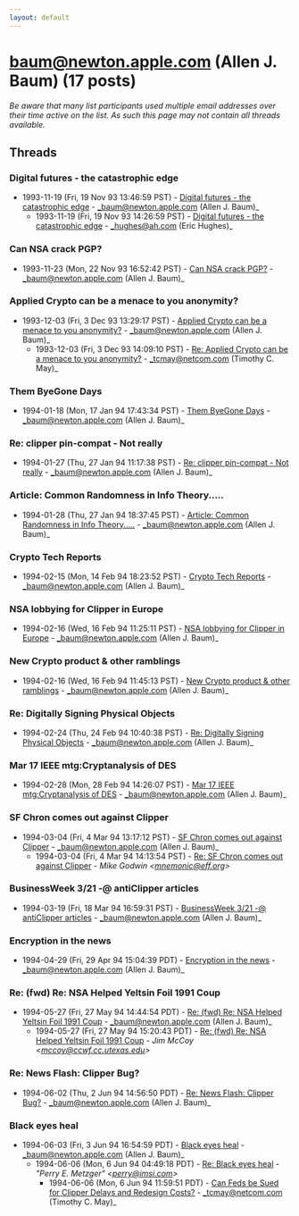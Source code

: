 ```yaml
---
layout: default
---
```


# baum@newton.apple.com (Allen J. Baum) (17 posts)

_Be aware that many list participants used multiple email addresses over their time active on the list. As such this page may not contain all threads available._

## Threads

### Digital futures - the catastrophic edge
+ 1993-11-19 (Fri, 19 Nov 93 13:46:59 PST) - [Digital futures - the catastrophic edge](/archive/1993/11/03b29fcba737da6184da35ec35dc6c3ea9988045c109085bcc926c91dfe8d184) - _baum@newton.apple.com (Allen J. Baum)_
  + 1993-11-19 (Fri, 19 Nov 93 14:26:59 PST) - [Digital futures - the catastrophic edge](/archive/1993/11/0cf2c8be0981db10465306eeb2af3031f3a01c4b7089ff84a14c75830ae89d8d) - _hughes@ah.com (Eric Hughes)_

### Can NSA crack PGP?
+ 1993-11-23 (Mon, 22 Nov 93 16:52:42 PST) - [Can NSA crack PGP?](/archive/1993/11/e0de874ef0a2225c8cf5932d818786ee2daedd4fbdb6406a7b2b21c2375ffeb9) - _baum@newton.apple.com (Allen J. Baum)_

### Applied Crypto can be a menace to you anonymity?
+ 1993-12-03 (Fri, 3 Dec 93 13:29:17 PST) - [Applied Crypto can be a menace to you anonymity?](/archive/1993/12/ed3fcd90410c224878c2bcf77f7e7fd0280720a0ed237c1d02495dca146fd4f4) - _baum@newton.apple.com (Allen J. Baum)_
  + 1993-12-03 (Fri, 3 Dec 93 14:09:10 PST) - [Re: Applied Crypto can be a menace to you anonymity?](/archive/1993/12/2b051cd9c3c56c0061b8371ea9f9c2199145fef385270136ba2aed168a475955) - _tcmay@netcom.com (Timothy C. May)_

### Them ByeGone Days
+ 1994-01-18 (Mon, 17 Jan 94 17:43:34 PST) - [Them ByeGone Days](/archive/1994/01/a93738f57084616e860d035116a3b23f29f54f4ecf05aea96133dcb1cea994c1) - _baum@newton.apple.com (Allen J. Baum)_

### Re: clipper pin-compat - Not really
+ 1994-01-27 (Thu, 27 Jan 94 11:17:38 PST) - [Re: clipper pin-compat - Not really](/archive/1994/01/0ad3a5bafa465bd6c6256042802b78411c8f11e6e5cc5b0a2f8247d64aa1dfda) - _baum@newton.apple.com (Allen J. Baum)_

### Article: Common Randomness in Info Theory.....
+ 1994-01-28 (Thu, 27 Jan 94 18:37:45 PST) - [Article: Common Randomness in Info Theory.....](/archive/1994/01/768f3d868b46d7b64bc6bf143f83b65aeec9859024a412f779b54b083f0c6005) - _baum@newton.apple.com (Allen J. Baum)_

### Crypto Tech Reports
+ 1994-02-15 (Mon, 14 Feb 94 18:23:52 PST) - [Crypto Tech Reports](/archive/1994/02/6d0a20e33a07532f5e8e2e16a5ad692a46273923a5cca9f27840d3d47d9d1045) - _baum@newton.apple.com (Allen J. Baum)_

### NSA lobbying for Clipper in Europe
+ 1994-02-16 (Wed, 16 Feb 94 11:25:11 PST) - [NSA lobbying for Clipper in Europe](/archive/1994/02/930378e262776f06813e1bd58527328a14d7078fe9ed216b971af7327a137b5a) - _baum@newton.apple.com (Allen J. Baum)_

### New Crypto product & other ramblings
+ 1994-02-16 (Wed, 16 Feb 94 11:45:13 PST) - [New Crypto product & other ramblings](/archive/1994/02/b27029d0d18bea947c9408125d2d3639ce42fa85e2cdfa630025104ae99e881c) - _baum@newton.apple.com (Allen J. Baum)_

### Re: Digitally Signing Physical Objects
+ 1994-02-24 (Thu, 24 Feb 94 10:40:38 PST) - [Re: Digitally Signing Physical Objects](/archive/1994/02/19e1ce90d6713628ce285baf935c0fb08b567cac59f943bcca27d3af0825fe67) - _baum@newton.apple.com (Allen J. Baum)_

### Mar 17 IEEE mtg:Cryptanalysis of DES
+ 1994-02-28 (Mon, 28 Feb 94 14:26:07 PST) - [Mar 17 IEEE mtg:Cryptanalysis of DES](/archive/1994/02/d6d37b065ebe51f62bc985d4e144ffa69f5473533961afb60e2f387187c374dc) - _baum@newton.apple.com (Allen J. Baum)_

### SF Chron comes out against Clipper
+ 1994-03-04 (Fri, 4 Mar 94 13:17:12 PST) - [SF Chron comes out against Clipper](/archive/1994/03/e2181c796595c08c6d205c3ae04e7be700254a1e81a1183d257fda1f6be850e4) - _baum@newton.apple.com (Allen J. Baum)_
  + 1994-03-04 (Fri, 4 Mar 94 14:13:54 PST) - [Re: SF Chron comes out against Clipper](/archive/1994/03/c6845952f42d3c1b40c5e0c4c90115cccf24be0a2a73428405ac3f9643d3477f) - _Mike Godwin \<mnemonic@eff.org\>_

### BusinessWeek 3/21 -@ antiClipper articles
+ 1994-03-19 (Fri, 18 Mar 94 16:59:31 PST) - [BusinessWeek 3/21 -@ antiClipper articles](/archive/1994/03/31c970a0b9a95fba0e9c0802fec6878ded1c855a7298bc63dc2a4e52b20c1788) - _baum@newton.apple.com (Allen J. Baum)_

### Encryption  in the news
+ 1994-04-29 (Fri, 29 Apr 94 15:04:39 PDT) - [Encryption  in the news](/archive/1994/04/52755aa234c41614d2c9e637855ae4e42ad489586cb647954bd390883cefb5c3) - _baum@newton.apple.com (Allen J. Baum)_

### Re: (fwd) Re: NSA Helped Yeltsin Foil 1991 Coup
+ 1994-05-27 (Fri, 27 May 94 14:44:54 PDT) - [Re: (fwd) Re: NSA Helped Yeltsin Foil 1991 Coup](/archive/1994/05/9e5d3ab65dab2057541b7e6ae42235585ce4c42c84b496d9581d1245c5070c34) - _baum@newton.apple.com (Allen J. Baum)_
  + 1994-05-27 (Fri, 27 May 94 15:20:43 PDT) - [Re: (fwd) Re: NSA Helped Yeltsin Foil 1991 Coup](/archive/1994/05/19fa3ff23d7b6d9511931b967136ef991f2d3aef658f6e9060c00cba1205c75d) - _Jim McCoy \<mccoy@ccwf.cc.utexas.edu\>_

### Re: News Flash: Clipper Bug?
+ 1994-06-02 (Thu, 2 Jun 94 14:56:50 PDT) - [Re: News Flash: Clipper Bug?](/archive/1994/06/0976683f44656896f21ea339c2ad025024a29c2e587400e5d3a88304940e5ac9) - _baum@newton.apple.com (Allen J. Baum)_

### Black eyes heal
+ 1994-06-03 (Fri, 3 Jun 94 16:54:59 PDT) - [Black eyes heal](/archive/1994/06/2fb0c7e91fd10218da5a7958fdca49de6bc7b907330c10e35f2c90796082e797) - _baum@newton.apple.com (Allen J. Baum)_
  + 1994-06-06 (Mon, 6 Jun 94 04:49:18 PDT) - [Re: Black eyes heal](/archive/1994/06/cc3375c916f95ca3acf638e41dbe9eba289e114897aa406ff7ac78ca48ff6707) - _"Perry E. Metzger" \<perry@imsi.com\>_
    + 1994-06-06 (Mon, 6 Jun 94 11:59:51 PDT) - [Can Feds be Sued for Clipper Delays and Redesign Costs?](/archive/1994/06/6f47fd167b18fa80f26010fde02edbd3ff34385da85f74f55891f6e3652c841f) - _tcmay@netcom.com (Timothy C. May)_

